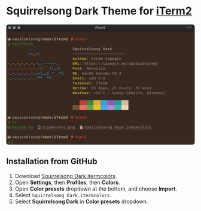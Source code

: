 # Squirrelsong Dark Theme for [iTerm2](https://iterm2.com/)

![Squirrelsong dark terminal color theme](./screenshot.jpg)

## Installation from GitHub

1. Download [Squirrelsong Dark.itermcolors](Squirrelsong%20Dark.itermcolors).
2. Open **Settings**, then **Profiles**, then **Colors**.
3. Open **Color presets** dropdown at the bottom, and choose **Import**.
4. Select `Squirrelsong Dark.itermcolors`.
5. Select **Squirrelsong Dark** in **Color presets** dropdown.
